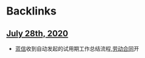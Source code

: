 
# Backlinks
## [July 28th, 2020](<July 28th, 2020.md>)
- [蓝信](<蓝信.md>)收到自动发起的试用期工作总结流程,[劳动合同](<劳动合同.md>)开

